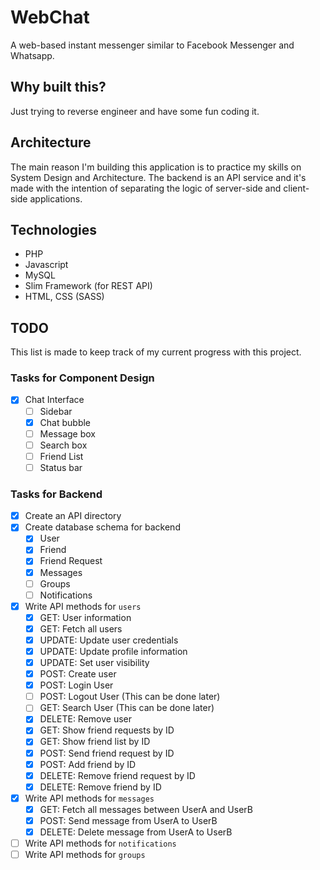 # WebChat
A web-based instant messenger similar to Facebook Messenger and Whatsapp.

## Why built this?
Just trying to reverse engineer and have some fun coding it.

## Architecture
The main reason I'm building this application is to practice my skills on System Design and Architecture. The backend is an API service and it's made with the intention of separating the logic of server-side and client-side applications.

## Technologies
- PHP
- Javascript
- MySQL
- Slim Framework (for REST API)
- HTML, CSS (SASS)

## TODO
This list is made to keep track of my current progress with this project.

### Tasks for Component Design
- [x] Chat Interface
    - [ ] Sidebar
    - [x] Chat bubble
    - [ ] Message box
    - [ ] Search box
    - [ ] Friend List
    - [ ] Status bar

### Tasks for Backend

- [x] Create an API directory
- [x] Create database schema for backend
    - [x] User
    - [x] Friend
    - [x] Friend Request
    - [x] Messages
    - [ ] Groups
    - [ ] Notifications
- [x] Write API methods for `users`
    - [x] GET: User information
    - [x] GET: Fetch all users
    - [x] UPDATE: Update user credentials
    - [x] UPDATE: Update profile information
    - [x] UPDATE: Set user visibility
    - [x] POST: Create user
    - [x] POST: Login User
    - [ ] POST: Logout User (This can be done later)
    - [ ] GET: Search User (This can be done later)
    - [x] DELETE: Remove user 
    - [x] GET: Show friend requests by ID
    - [x] GET: Show friend list by ID  
    - [x] POST: Send friend request by ID
    - [x] POST: Add friend by ID
    - [x] DELETE: Remove friend request by ID
    - [x] DELETE: Remove friend by ID
- [x] Write API methods for `messages`
    - [x] GET: Fetch all messages between UserA and UserB
    - [x] POST: Send message from UserA to UserB
    - [x] DELETE: Delete message from UserA to UserB 
- [ ] Write API methods for `notifications`
- [ ] Write API methods for `groups`
